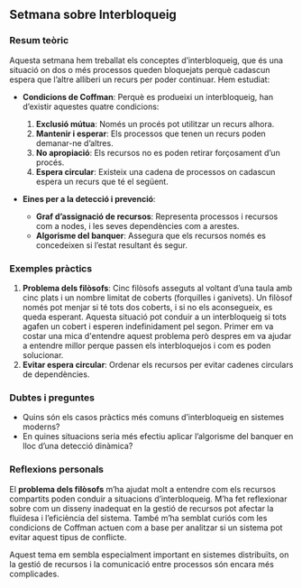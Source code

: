 ## Setmana sobre Interbloqueig

### Resum teòric

Aquesta setmana hem treballat els conceptes d’interbloqueig, que és una situació on dos o més processos queden bloquejats perquè cadascun espera que l’altre alliberi un recurs per poder continuar. Hem estudiat:

- **Condicions de Coffman**: Perquè es produeixi un interbloqueig, han d’existir aquestes quatre condicions:

  1. **Exclusió mútua**: Només un procés pot utilitzar un recurs alhora.
  2. **Mantenir i esperar**: Els processos que tenen un recurs poden demanar-ne d’altres.
  3. **No apropiació**: Els recursos no es poden retirar forçosament d’un procés.
  4. **Espera circular**: Existeix una cadena de processos on cadascun espera un recurs que té el següent.
- **Eines per a la detecció i prevenció**:

  - **Graf d’assignació de recursos**: Representa processos i recursos com a nodes, i les seves dependències com a arestes.
  - **Algorisme del banquer**: Assegura que els recursos només es concedeixen si l’estat resultant és segur.

### Exemples pràctics

1. **Problema dels filòsofs**:
   Cinc filòsofs asseguts al voltant d’una taula amb cinc plats i un nombre limitat de coberts (forquilles i ganivets). Un filòsof només pot menjar si té tots dos coberts, i si no els aconsegueix, es queda esperant. Aquesta situació pot conduir a un interbloqueig si tots agafen un cobert i esperen indefinidament pel segon. Primer em va costar una mica d'entendre aquest problema però despres em va ajudar a entendre millor perque passen els interbloquejos i com es poden solucionar.
2. **Evitar espera circular**: Ordenar els recursos per evitar cadenes circulars de dependències.

### Dubtes i preguntes

* Quins són els casos pràctics més comuns d’interbloqueig en sistemes moderns?
* En quines situacions seria més efectiu aplicar l’algorisme del banquer en lloc d’una detecció dinàmica?

### Reflexions personals

El **problema dels filòsofs** m’ha ajudat molt a entendre com els recursos compartits poden conduir a situacions d’interbloqueig. M’ha fet reflexionar sobre com un disseny inadequat en la gestió de recursos pot afectar la fluïdesa i l’eficiència del sistema. També m’ha semblat curiós com les condicions de Coffman actuen com a base per analitzar si un sistema pot evitar aquest tipus de conflicte.

Aquest tema em sembla especialment important en sistemes distribuïts, on la gestió de recursos i la comunicació entre processos són encara més complicades.
